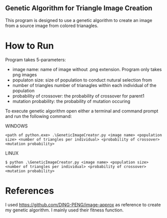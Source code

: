 ## Genetic Algorithm for Triangle Image Creation
This program is designed to use a genetic algorithm to create an image from a source image from colored trianagles.  


# How to Run
Program takes 5-parameters: 
- image name: name of image without .png extension. Program only takes png images
- populaton size: size of population to conduct nutural selection from
- number of triangles number of trianagles within each individual of the population
- probability of crossover: the probability of crossover for parent1
- mutation probability: the probability of mutation occuring

To execute genetic algorithm open either a terminal and command prompt and run the following command:

WINDOWS
```
<path of python.exe> .\GeneticImageCreator.py <image name> <population size> <number of triangles per individual> <probability of crossover> <mutation probability>
```

LINUX
```
$ python .\GeneticImageCreator.py <image name> <population size> <number of triangles per individual> <probability of crossover> <mutation probability>
```

# References
I used https://github.com/DING-PENG/image-approx as reference to create my genetic algorithm. I mainly used their fitness function. 